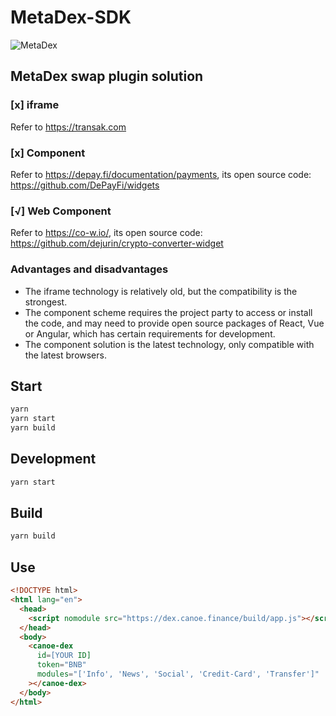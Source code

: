 # MetaDex-SDK

![MetaDex](./docs/images/canoe.gif)

## MetaDex swap plugin solution

### [x] iframe

Refer to https://transak.com

### [x] Component

Refer to https://depay.fi/documentation/payments, its open source code: https://github.com/DePayFi/widgets

### [√] Web Component

Refer to https://co-w.io/, its open source code: https://github.com/dejurin/crypto-converter-widget

### Advantages and disadvantages

- The iframe technology is relatively old, but the compatibility is the strongest.
- The component scheme requires the project party to access or install the code, and may need to provide open source packages of React, Vue or Angular, which has certain requirements for development.
- The component solution is the latest technology, only compatible with the latest browsers.

## Start

```bash
yarn
yarn start
yarn build
```

## Development

```bash
yarn start
```

## Build

```bash
yarn build
```

## Use

```html
<!DOCTYPE html>
<html lang="en">
  <head>
    <script nomodule src="https://dex.canoe.finance/build/app.js"></script>
  </head>
  <body>
    <canoe-dex
      id=[YOUR ID]
      token="BNB"
      modules="['Info', 'News', 'Social', 'Credit-Card', 'Transfer']"
    ></canoe-dex>
  </body>
</html>
```
